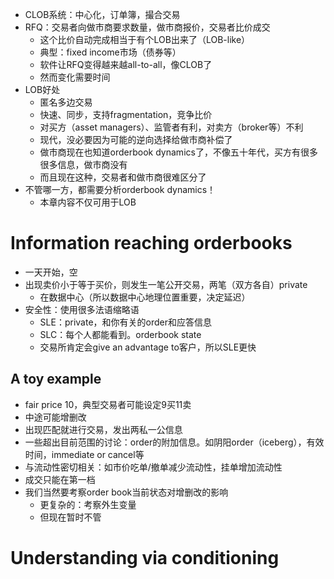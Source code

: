 - CLOB系统：中心化，订单簿，撮合交易
- RFQ：交易者向做市商要求数量，做市商报价，交易者比价成交
  - 这个比价自动完成相当于有个LOB出来了（LOB-like）
  - 典型：fixed income市场（债券等）
  - 软件让RFQ变得越来越all-to-all，像CLOB了
  - 然而变化需要时间
- LOB好处
  - 匿名多边交易
  - 快速、同步，支持fragmentation，竞争比价
  - 对买方（asset managers）、监管者有利，对卖方（broker等）不利
  - 现代，没必要因为可能的逆向选择给做市商补偿了
  - 做市商现在也知道orderbook dynamics了，不像五十年代，买方有很多很多信息，做市商没有
  - 而且现在这种，交易者和做市商很难区分了
- 不管哪一方，都需要分析orderbook dynamics！
  - 本章内容不仅可用于LOB
# Information reaching orderbooks
- 一天开始，空
- 出现卖价小于等于买价，则发生一笔公开交易，两笔（双方各自）private
  - 在数据中心（所以数据中心地理位置重要，决定延迟）
- 安全性：使用很多法语缩略语
  - SLE：private，和你有关的order和应答信息
  - SLC：每个人都能看到。orderbook state
  - 交易所肯定会give an advantage to客户，所以SLE更快
## A toy example
- fair price 10，典型交易者可能设定9买11卖
- 中途可能增删改
- 出现匹配就进行交易，发出两私一公信息
- 一些超出目前范围的讨论：order的附加信息。如阴阳order（iceberg），有效时间，immediate or cancel等
- 与流动性密切相关：如市价吃单/撤单减少流动性，挂单增加流动性
- 成交只能在第一档
- 我们当然要考察order book当前状态对增删改的影响
  - 更复杂的：考察外生变量
  - 但现在暂时不管
# Understanding via conditioning